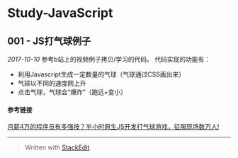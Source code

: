 # Study-JavaScript


## 001 - JS打气球例子
*2017-10-10*
参考b站上的视频例子拷贝/学习的代码。
代码实现的功能有：

 - 利用Javascript生成一定数量的气球（气球通过CSS画出来）
 - 气球以不同的速度网上升
 - 点击气球，气球会“爆炸”（跑远+变小）
 
#### 参考链接
[月薪4万的程序员有多强按？半小时原生JS开发打气球游戏，征服现场数万人!](https://www.bilibili.com/video/av15152538/index_1.html#page=1)

---

> Written with [StackEdit](https://stackedit.io/).

